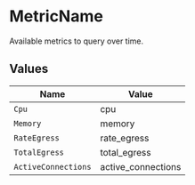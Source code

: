# MetricName

Available metrics to query over time.


## Values

| Name                | Value               |
| ------------------- | ------------------- |
| `Cpu`               | cpu                 |
| `Memory`            | memory              |
| `RateEgress`        | rate_egress         |
| `TotalEgress`       | total_egress        |
| `ActiveConnections` | active_connections  |